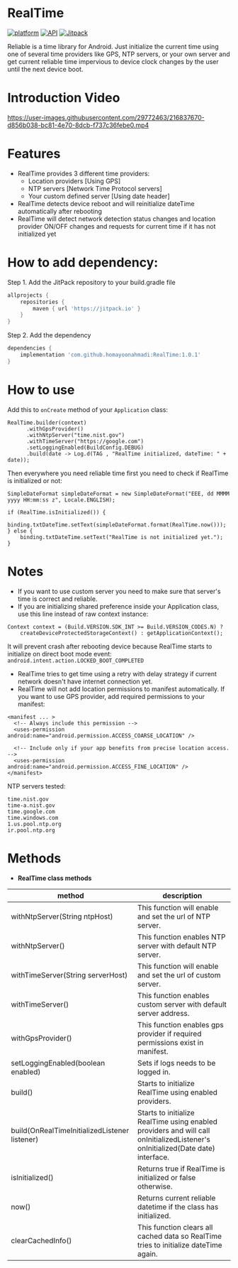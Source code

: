 # RealTime

[![platform](https://img.shields.io/badge/platform-Android-green.svg)](https://www.android.com)
[![API](https://img.shields.io/badge/API-16%2B-brightgreen.svg?style=flat)](https://android-arsenal.com/api?level=16)
[![Jitpack](https://jitpack.io/v/homayoonahmadi/RealTime.svg)](https://jitpack.io/#homayoonahmadi/RealTime)

Reliable is a time library for Android. Just initialize the current time using one of several time providers like GPS, NTP servers, or your own server and get current reliable time impervious to device clock changes by the user until the next device boot.

# Introduction Video
https://user-images.githubusercontent.com/29772463/216837670-d856b038-bc81-4e70-8dcb-f737c36febe0.mp4

# Features
- RealTime provides 3 different time providers: 
  + Location providers [Using GPS] 
  + NTP servers [Network Time Protocol servers]
  + Your custom defined server [Using date header]
- RealTime detects device reboot and will reinitialize dateTime automatically after rebooting
- RealTime will detect network detection status changes and location provider ON/OFF changes and requests for current time if it has not initialized yet


# How to add dependency:

Step 1. Add the JitPack repository to your build.gradle file

```groovy
allprojects {
    repositories {
        maven { url 'https://jitpack.io' }
    }
}
```

Step 2. Add the dependency

```groovy
dependencies {
    implementation 'com.github.homayoonahmadi:RealTime:1.0.1'
}
```

# How to use
Add this to `onCreate` method of your `Application` class:

```
RealTime.builder(context)
      .withGpsProvider()
      .withNtpServer("time.nist.gov")
      .withTimeServer("https://google.com")
      .setLoggingEnabled(BuildConfig.DEBUG)
      .build(date -> Log.d(TAG , "RealTime initialized, dateTime: " + date));
```

Then everywhere you need reliable time first you need to check if RealTime is initialized or not:
```
SimpleDateFormat simpleDateFormat = new SimpleDateFormat("EEE, dd MMMM yyyy HH:mm:ss z", Locale.ENGLISH);

if (RealTime.isInitialized()) {
    binding.txtDateTime.setText(simpleDateFormat.format(RealTime.now()));
} else {
    binding.txtDateTime.setText("RealTime is not initialized yet.");
}
```

# Notes
- If you want to use custom server you need to make sure that server's time is correct and reliable.
- If you are initializing shared preference inside your Application class, use this line instead of raw context instance:

```
Context context = (Build.VERSION.SDK_INT >= Build.VERSION_CODES.N) ?
    createDeviceProtectedStorageContext() : getApplicationContext();
```
It will prevent crash after rebooting device because RealTime starts to initialize on direct boot mode event: ```android.intent.action.LOCKED_BOOT_COMPLETED```
- RealTime tries to get time using a retry with delay strategy if current network doesn't have internet connection yet.
- RealTime will not add location permissions to manifest automatically. If you want to use GPS provider, add required permissions to your manifest:

```
<manifest ... >
  <!-- Always include this permission -->
  <uses-permission android:name="android.permission.ACCESS_COARSE_LOCATION" />

  <!-- Include only if your app benefits from precise location access. -->
  <uses-permission android:name="android.permission.ACCESS_FINE_LOCATION" />
</manifest>
```

NTP servers tested:
```
time.nist.gov
time-a.nist.gov
time.google.com
time.windows.com
1.us.pool.ntp.org
ir.pool.ntp.org
```

# Methods

+ **RealTime class methods**

| method                                      | description                                                                                                                 |
|---------------------------------------------|-----------------------------------------------------------------------------------------------------------------------------|
| withNtpServer(String ntpHost)               | This function will enable and set the url of NTP server.                                                                   |
| withNtpServer()                             | This function enables NTP server with default NTP server.                                                                         |
| withTimeServer(String serverHost)           | This function will enable and set the url of custom server.                                                                         |
| withTimeServer()                            | This function enables custom server with default server address.                                                                  |
| withGpsProvider()                           | This function enables gps provider if required permissions exist in manifest.  |
| setLoggingEnabled(boolean enabled)          | Sets if logs needs to be logged in.                                                                                            |
| build()                  | Starts to initialize RealTime using enabled providers.                                                                                                 |
| build(OnRealTimeInitializedListener listener)                | Starts to initialize RealTime using enabled providers and will call onInitializedListener's onInitialized(Date date) interface.                                                                                                |
| isInitialized()                  | Returns true if RealTime is initialized or false otherwise.                                                                                                 |
| now()                  | Returns current reliable datetime if the class has initialized.                                                                                                 |
| clearCachedInfo()                  | This function clears all cached data so RealTime tries to initialize dateTime again.                                                                                                 |
